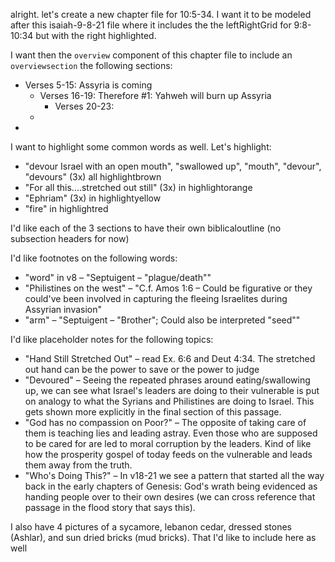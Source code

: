 
alright. let's create a new chapter file for 10:5-34. I want it to be modeled after this isaiah-9-8-21 file where it includes the the leftRightGrid for 9:8-10:34 but with the right highlighted.

I want then the `overview` component of this chapter file to include an `overviewsection`  the following sections:
* Verses 5-15: Assyria is coming
    * Verses 16-19: Therefore #1: Yahweh will burn up Assyria
        * Verses 20-23:
    * 
* 

I want to highlight some common words as well. Let's highlight:
* "devour Israel with an open mouth", "swallowed up", "mouth", "devour", "devours" (3x) all highlightbrown
* "For all this....stretched out still" (3x) in highlightorange
* "Ephriam" (3x) in highlightyellow
* "fire" in highlightred

I'd like each of the 3 sections to have their own
biblicaloutline (no subsection headers for now)

I'd like footnotes on the following words:
* "word" in v8 – "Septuigent – "plague/death""
* "Philistines on the west" – "C.f. Amos 1:6 – Could be figurative or they could've been involved in capturing the fleeing Israelites during Assyrian invasion"
* "arm" – "Septuigent – "Brother"; Could also be interpreted "seed""

I'd like placeholder notes for the following topics:
* "Hand Still Stretched Out" – read Ex. 6:6 and Deut 4:34. The stretched out hand can be the power to save or the power to judge
* "Devoured" – Seeing the repeated phrases around eating/swallowing up, we can see what Israel's leaders are doing to their vulnerable is put on analogy to what the Syrians and Philistines are doing to Israel. This gets shown more explicitly in the final section of this passage.
* "God has no compassion on Poor?" – The opposite of taking care of them is teaching lies and leading astray. Even those who are supposed to be cared for are led to moral corruption by the leaders. Kind of like how the prosperity gospel of today feeds on the vulnerable and leads them away from the truth.
* "Who's Doing This?" – In v18-21 we see a pattern that started all the way back in the early chapters of Genesis: God's wrath being evidenced as handing people over to their own desires (we can cross reference that passage in the flood story that says this).

I also have 4 pictures of a sycamore, lebanon cedar, dressed stones (Ashlar), and sun dried bricks (mud bricks). That I'd like to include here as well
